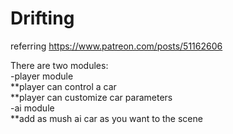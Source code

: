 # Drifting

referring https://www.patreon.com/posts/51162606

There are two modules:<br>
-player module<br>
**player can control a car<br>
**player can customize car parameters<br>
-ai module<br>
**add as mush ai car as you want to the scene<br>

